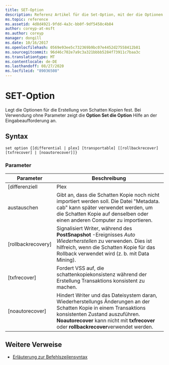 ```yaml
---
title: SET-Option
description: Referenz Artikel für die Set-Option, mit der die Optionen für die Erstellung von Schatten Kopien festgelegt werden.
ms.topic: reference
ms.assetid: 4d8d4921-9fdd-4a3c-bb0f-9df5458c4b84
author: coreyp-at-msft
ms.author: coreyp
manager: dongill
ms.date: 10/16/2017
ms.openlocfilehash: 0569e93ee5c732369b9bc07e4452d27558412b81
ms.sourcegitcommit: 96d46c702e7a9c3a321bbbb5284f73911c7baa3c
ms.translationtype: MT
ms.contentlocale: de-DE
ms.lasthandoff: 08/27/2020
ms.locfileid: "89036508"
---
```

# <a name="set-option"></a>SET-Option

Legt die Optionen für die Erstellung von Schatten Kopien fest. Bei Verwendung ohne Parameter zeigt die **Option Set die Option** Hilfe an der Eingabeaufforderung an.

## <a name="syntax"></a>Syntax

```
set option {[differential | plex] [transportable] [[rollbackrecover] [txfrecover] | [noautorecover]]}
```

### <a name="parameters"></a>Parameter

|     Parameter     |                                                                                                  Beschreibung                                                                                                  |
|-------------------|---------------------------------------------------------------------------------------------------------------------------------------------------------------------------------------------------------------|
|   [differenziell   |                                                                                                     Plex                                                                                                     |
|  austauschen  |                       Gibt an, dass die Schatten Kopie noch nicht importiert werden soll. Die Datei "Metadata. cab" kann später verwendet werden, um die Schatten Kopie auf denselben oder einen anderen Computer zu importieren.                       |
| [rollbackrecovery] |                     Signalisiert Writer, während des **PostSnapshot** -Ereignisses *Auto Wiederherstellen* zu verwenden. Dies ist hilfreich, wenn die Schatten Kopie für das Rollback verwendet wird (z. b. mit Data Mining).                      |
|   [txfrecover]    |                                                               Fordert VSS auf, die schattenkopiekonsistenz während der Erstellung Transaktions konsistent zu machen.                                                                |
|  [noautorecover]  | Hindert Writer und das Dateisystem daran, Wiederherstellungs Änderungen an der Schatten Kopie in einem Transaktions konsistenten Zustand auszuführen. **Noautorecover** kann nicht mit **txfrecover** oder **rollbackrecover**verwendet werden. |

## <a name="additional-references"></a>Weitere Verweise

- [Erläuterung zur Befehlszeilensyntax](command-line-syntax-key.md)